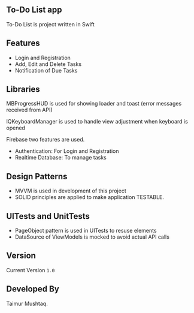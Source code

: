 ## To-Do List app

To-Do List is project written in Swift

## Features

* Login and Registration
* Add, Edit and Delete Tasks
* Notification of Due Tasks

## Libraries

MBProgressHUD is used for showing loader and toast (error messages received from API)

IQKeyboardManager is used to handle view adjustment when keyboard is opened

Firebase two features are used.
* Authentication: For Login and Registration
* Realtime Database: To manage tasks 

## Design Patterns

* MVVM is used in development of this project
* SOLID principles are applied to make application TESTABLE.

## UITests and UnitTests

* PageObject pattern is used in UITests to resuse elements
* DataSource of ViewModels is mocked to avoid actual API calls 

##  Version
Current Version ```1.0```

## Developed By
Taimur Mushtaq.
